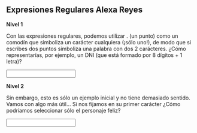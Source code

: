 ## Expresiones Regulares Alexa Reyes

 **Nivel 1**

 Con las expresiones regulares, podemos utilizar . (un punto) como un comodín que simboliza un carácter 
 cualquiera (¡sólo uno!), de modo que si escribes dos puntos simboliza una palabra con dos 2 carácteres. 
 ¿Cómo representarías, por ejemplo, un DNI (que está formado por 8 dígitos + 1 letra)? 

 *<input pattern=".........">*

 **Nivel 2**

 Sin embargo, esto es sólo un ejemplo inicial y no tiene demasiado sentido. Vamos con algo más útil... Si nos fijamos en su primer carácter ¿Cómo podríamos seleccionar sólo el personaje feliz?

 *<input pattern="8.......A">*